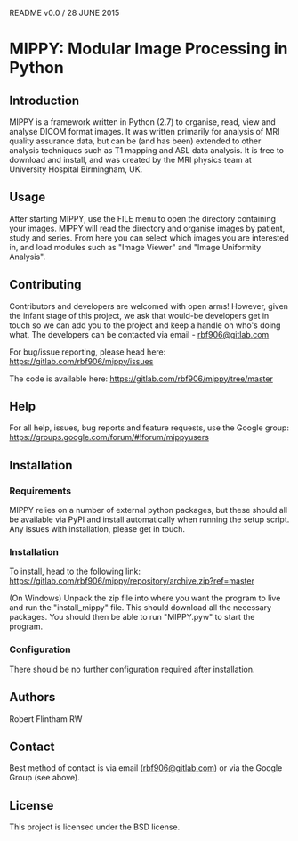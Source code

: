 README v0.0 / 28 JUNE 2015

# MIPPY: Modular Image Processing in Python

## Introduction

MIPPY is a framework written in Python (2.7) to organise, read, view and analyse DICOM format images. It was written primarily for analysis of MRI quality assurance data, but can be (and has been) extended to other analysis techniques such as T1 mapping and ASL data analysis. It is free to download and install, and was created by the MRI physics team at University Hospital Birmingham, UK.

## Usage

After starting MIPPY, use the FILE menu to open the directory containing your images. MIPPY will read the directory and organise images by patient, study and series. From here you can select which images you are interested in, and load modules such as "Image Viewer" and "Image Uniformity Analysis".

## Contributing

Contributors and developers are welcomed with open arms! However, given the infant stage of this project, we ask that would-be developers get in touch so we can add you to the project and keep a handle on who's doing what.  The developers can be contacted via email - rbf906@gitlab.com

For bug/issue reporting, please head here:
https://gitlab.com/rbf906/mippy/issues

The code is available here:
https://gitlab.com/rbf906/mippy/tree/master

## Help

For all help, issues, bug reports and feature requests, use the Google group:
https://groups.google.com/forum/#!forum/mippyusers

## Installation

### Requirements

MIPPY relies on a number of external python packages, but these should all be available via PyPI and install automatically when running the setup script. Any issues with installation, please get in touch.

### Installation

To install, head to the following link:
https://gitlab.com/rbf906/mippy/repository/archive.zip?ref=master

(On Windows) Unpack the zip file into where you want the program to live and run the "install_mippy" file.  This should download all the necessary packages.  You should then be able to run "MIPPY.pyw" to start the program.

### Configuration

There should be no further configuration required after installation.

## Authors

Robert Flintham
RW

## Contact

Best method of contact is via email (rbf906@gitlab.com) or via the Google Group (see above).

## License

This project is licensed under the BSD license.